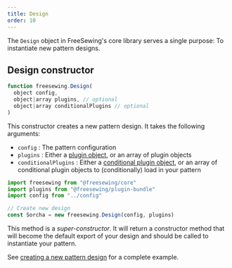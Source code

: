 ```yaml
---
title: Design 
order: 10
---
```


The `Design` object in FreeSewing's core library serves a single purpose:
To instantiate new pattern designs.

## Design constructor

```js
function freesewing.Design(
  object config, 
  object|array plugins, // optional
  object|array conditionalPlugins // optional
) 
```

This constructor creates a new pattern design.
It takes the following arguments:

-   `config` : The pattern configuration
-   `plugins` : Either a [plugin object](/guides/plugins/), or an array of plugin objects
-   `conditionalPlugins` : Either a [conditional plugin object](/guides/plugins/conditionally-loading-build-time-plugins/), or an array
    of conditional plugin objects to (conditionally) load in your pattern

```js
import freesewing from "@freesewing/core"
import plugins from "@freesewing/plugin-bundle"
import config from "../config"

// Create new design
const Sorcha = new freesewing.Design(config, plugins)
```

<Tip>

This method is a *super-constructor*. It will return a constructor
method that will become the default export of your design and
should be called to instantiate your pattern.

See [creating a new pattern design](/howtos/code/create-new-design) for a complete example.

</Tip>
